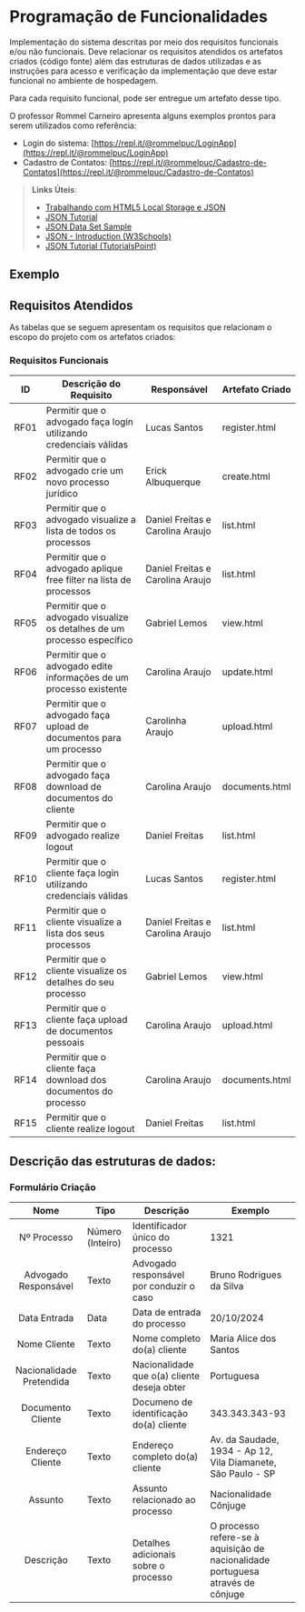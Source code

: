 # Programação de Funcionalidades

Implementação do sistema descritas por meio dos requisitos funcionais e/ou não funcionais. Deve relacionar os requisitos atendidos os artefatos criados (código fonte) além das estruturas de dados utilizadas e as instruções para acesso e verificação da implementação que deve estar funcional no ambiente de hospedagem.

Para cada requisito funcional, pode ser entregue um artefato desse tipo.

O professor Rommel Carneiro apresenta alguns exemplos prontos para serem utilizados como referência:
- Login do sistema: [https://repl.it/@rommelpuc/LoginApp](https://repl.it/@rommelpuc/LoginApp) 
- Cadastro de Contatos: [https://repl.it/@rommelpuc/Cadastro-de-Contatos](https://repl.it/@rommelpuc/Cadastro-de-Contatos)


> **Links Úteis**:
>
> - [Trabalhando com HTML5 Local Storage e JSON](https://www.devmedia.com.br/trabalhando-com-html5-local-storage-e-json/29045)
> - [JSON Tutorial](https://www.w3resource.com/JSON)
> - [JSON Data Set Sample](https://opensource.adobe.com/Spry/samples/data_region/JSONDataSetSample.html)
> - [JSON - Introduction (W3Schools)](https://www.w3schools.com/js/js_json_intro.asp)
> - [JSON Tutorial (TutorialsPoint)](https://www.tutorialspoint.com/json/index.htm)

## Exemplo

## Requisitos Atendidos

As tabelas que se seguem apresentam os requisitos que relacionam o escopo do projeto com os artefatos criados:

### Requisitos Funcionais

|ID    | Descrição do Requisito | Responsável | Artefato Criado |
|------|------------------------|------------|-----------------|
| RF01 | Permitir que o advogado faça login utilizando credenciais válidas | Lucas Santos | register.html |
| RF02 | Permitir que o advogado crie um novo processo jurídico | Erick Albuquerque | create.html |
| RF03 | Permitir que o advogado visualize a lista de todos os processos | Daniel Freitas e Carolina Araujo | list.html |
| RF04 | Permitir que o advogado aplique free filter na lista de processos | Daniel Freitas e Carolina Araujo | list.html |
| RF05 | Permitir que o advogado visualize os detalhes de um processo específico | Gabriel Lemos | view.html |
| RF06 | Permitir que o advogado edite informações de um processo existente | Carolina Araujo | update.html |
| RF07 | Permitir que o advogado faça upload de documentos para um processo | Carolinha Araujo | upload.html|
| RF08 | Permitir que o advogado faça download de documentos do cliente | Carolina Araujo | documents.html |
| RF09 | Permitir que o advogado realize logout | Daniel Freitas | list.html |
| RF10 | Permitir que o cliente faça login utilizando credenciais válidas | Lucas Santos | register.html |
| RF11 | Permitir que o cliente visualize a lista dos seus processos | Daniel Freitas e Carolina Araujo| list.html |
| RF12 | Permitir que o cliente visualize os detalhes do seu processo | Gabriel Lemos | view.html |
| RF13 | Permitir que o cliente faça upload de documentos pessoais | Carolina Araujo | upload.html |
| RF14 | Permitir que o cliente faça download dos documentos do processo | Carolina Araujo | documents.html |
| RF15 | Permitir que o cliente realize logout | Daniel Freitas | list.html |

## Descrição das estruturas de dados:

### Formulário Criação
|  **Nome**                | **Tipo**          | **Descrição**                                | **Exemplo**                                                                     |
|:------------------------:|-------------------|----------------------------------------------|---------------------------------------------------------------------------------|
| Nº Processo              | Número (Inteiro)  | Identificador único do processo              | 1321                                                                            |
| Advogado Responsável     | Texto             | Advogado responsável por conduzir o caso     | Bruno Rodrigues da Silva                                                        |
| Data Entrada             | Data              | Data de entrada do processo                  | 20/10/2024                                                                      |
| Nome Cliente             | Texto             | Nome completo do(a) cliente                  | Maria Alice dos Santos                                                          |
| Nacionalidade Pretendida | Texto             | Nacionalidade que o(a) cliente deseja obter  | Portuguesa                                                                      |
| Documento Cliente        | Texto             | Documeno de identificação do(a) cliente      | 343.343.343-93                                                                  |
| Endereço Cliente         | Texto             | Endereço completo do(a) cliente              | Av. da Saudade, 1934 - Ap 12, Vila Diamanete, São Paulo - SP                    |                  
| Assunto                  | Texto             | Assunto relacionado ao processo              | Nacionalidade Cônjuge                                                           |
| Descrição                | Texto             | Detalhes adicionais sobre o processo         | O processo refere-se à aquisição de nacionalidade portuguesa através de cônjuge |






